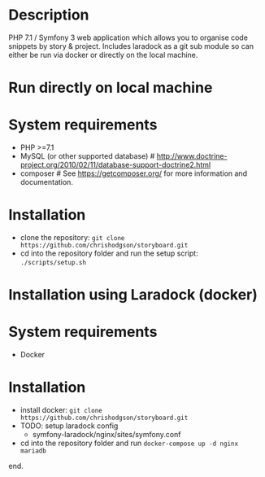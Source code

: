 Description
===
PHP 7.1 / Symfony 3 web application which allows you to organise code snippets by story & project.
Includes laradock as a git sub module so can either be run via docker or directly on the local machine.

Run directly on local machine
===

System requirements
==
- PHP >=7.1
- MySQL (or other supported database) # http://www.doctrine-project.org/2010/02/11/database-support-doctrine2.html 
- composer # See https://getcomposer.org/ for more information and documentation.

Installation 
== 
- clone the repository: `git clone https://github.com/chrishodgson/storyboard.git` 
- cd into the repository folder and run the setup script: `./scripts/setup.sh`                      

Installation using Laradock (docker)
===

System requirements
==
- Docker

Installation 
== 
- install docker: `git clone https://github.com/chrishodgson/storyboard.git` 
- TODO: setup laradock config 
    - symfony-laradock/nginx/sites/symfony.conf
- cd into the repository folder and run `docker-compose up -d nginx mariadb`                       

end.